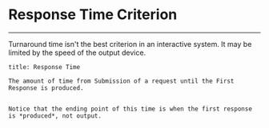 # Response Time Criterion
***
Turnaround time isn't the best criterion in an interactive system. It may be limited by the speed of the output device.

```ad-note
title: Response Time

The amount of time from Submission of a request until the First Response is produced.


Notice that the ending point of this time is when the first response is *produced*, not output.
```


